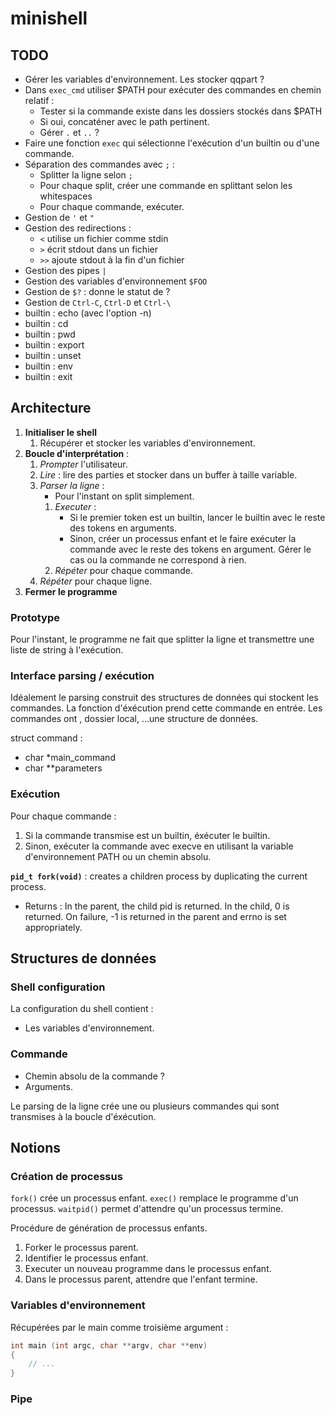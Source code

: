 # minishell

## TODO

- Gérer les variables d'environnement. Les stocker qqpart ?
- Dans `exec_cmd` utiliser $PATH pour exécuter des commandes en chemin relatif :
	- Tester si la commande existe dans les dossiers stockés dans $PATH
	- Si oui, concaténer avec le path pertinent.
	- Gérer `.` et `..` ?
- Faire une fonction `exec` qui sélectionne l'exécution d'un builtin ou d'une commande.
- Séparation des commandes avec ``;`` :
	- Splitter la ligne selon `;`
	- Pour chaque split, créer une commande en splittant selon les whitespaces
	- Pour chaque commande, exécuter.
- Gestion de `'` et `"`
- Gestion des redirections :
	- `<` utilise un fichier comme stdin
	- `>` écrit stdout dans un fichier
	- `>>` ajoute stdout à la fin d'un fichier
- Gestion des pipes `|`
- Gestion des variables d'environnement `$FOO`
- Gestion de `$?` : donne le statut de ?
- Gestion de `Ctrl-C`, `Ctrl-D` et `Ctrl-\`
- builtin : echo (avec l'option -n)
- builtin : cd
- builtin : pwd
- builtin : export
- builtin : unset
- builtin : env
- builtin : exit

## Architecture

1. **Initialiser le shell**
	1. Récupérer et stocker les variables d'environnement.
2. **Boucle d'interprétation** :
	1. *Prompter* l'utilisateur.
	2. *Lire* : lire des parties et stocker dans un buffer à taille variable.
	3. *Parser la ligne* :
		- Pour l'instant on split simplement.
		1. *Executer* :
			- Si le premier token est un builtin, lancer le builtin avec le reste des tokens en arguments.
			- Sinon, créer un processus enfant et le faire exécuter la commande avec le reste des tokens en argument. Gérer le cas ou la commande ne correspond à rien.
		3. *Répéter* pour chaque commande.
	4. *Répéter* pour chaque ligne.
3. **Fermer le programme**

### Prototype
Pour l'instant, le programme ne fait que splitter la ligne et transmettre une liste de string à l'exécution.

### Interface parsing / exécution

Idéalement le parsing construit des structures de données qui stockent les commandes. La fonction d'éxécution prend cette commande en entrée. Les commandes ont , dossier local, ...une structure de données.

struct command :
- char *main_command
- char **parameters

### Exécution

Pour chaque commande :
1. Si la commande transmise est un builtin, éxécuter le builtin.
2. Sinon, exécuter la commande avec execve en utilisant la variable d'environnement PATH ou un chemin absolu.

**`pid_t fork(void)`** : creates a children process by duplicating the current process.
- Returns : In the parent, the child pid is returned. In the child, 0 is returned. On failure, -1 is returned in the parent and errno is set appropriately.

## Structures de données

### Shell configuration

La configuration du shell contient :
- Les variables d'environnement.

### Commande

- Chemin absolu de la commande ?
- Arguments.

Le parsing de la ligne crée une ou plusieurs commandes qui sont transmises à la boucle d'éxécution.

## Notions

### Création de processus

`fork()` crée un processus enfant.
`exec()` remplace le programme d'un processus.
`waitpid()` permet d'attendre qu'un processus termine.

Procédure de génération de processus enfants.
1. Forker le processus parent.
2. Identifier le processus enfant.
3. Executer un nouveau programme dans le processus enfant.
4. Dans le processus parent, attendre que l'enfant termine.

### Variables d'environnement

Récupérées par le main comme troisième argument :
```c
int main (int argc, char **argv, char **env)
{
	// ...
}
```

### Pipe
